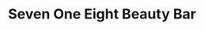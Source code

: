 ---
title: "Seven One Eight Beauty Bar"
url: /hoboken/seven-one-eight-beauty-bar/
shop: Kosmetik
---